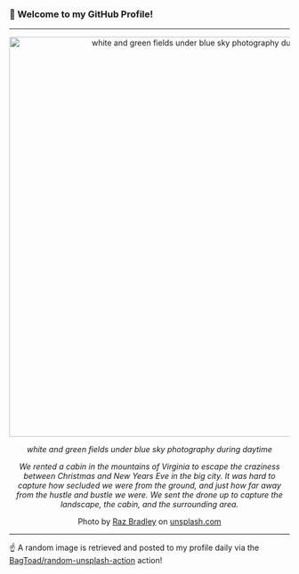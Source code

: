 ### 👋 Welcome to my GitHub Profile!

----

<div align="center">
  <img width="720" src="https://images.unsplash.com/photo-1483468806515-cb407d9c8537?crop=entropy&cs=tinysrgb&fit=max&fm=jpg&ixid=M3w1NTI0OTR8MHwxfHJhbmRvbXx8fHx8fHx8fDE3NTUzMjQ4NDV8&ixlib=rb-4.1.0&q=80&w=1080" alt="white and green fields under blue sky photography during daytime">
  
  <em>white and green fields under blue sky photography during daytime</em>
  
  <em>We rented a cabin in the mountains of Virginia to escape the craziness between Christmas and New Years Eve in the big city. It was hard to capture how secluded we were from the ground, and just how far away from the hustle and bustle we were. We sent the drone up to capture the landscape, the cabin, and the surrounding area.</em>
  
  Photo by [Raz Bradley](null) on [unsplash.com](https://unsplash.com/)
</div>

----

☝️ A random image is retrieved and posted to my profile daily via the [BagToad/random-unsplash-action](https://github.com/BagToad/random-unsplash-action) action!
